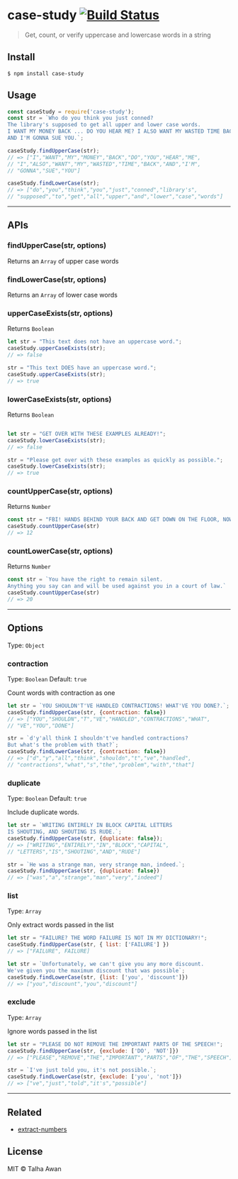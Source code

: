 # case-study [![Build Status](https://travis-ci.com/TalhaAwan/case-study.svg?branch=master)](https://travis-ci.com/TalhaAwan/case-study)

> Get, count, or verify uppercase and lowercase words in a string


## Install

```
$ npm install case-study
```

## Usage
```javascript
const caseStudy = require('case-study');
const str = `Who do you think you just conned? 
The library's supposed to get all upper and lower case words. 
I WANT MY MONEY BACK ... DO YOU HEAR ME? I ALSO WANT MY WASTED TIME BACK!!! 
AND I'M GONNA SUE YOU.`;

caseStudy.findUpperCase(str);
// => ["I","WANT","MY","MONEY","BACK","DO","YOU","HEAR","ME",
// "I","ALSO","WANT","MY","WASTED","TIME","BACK","AND","I'M",
// "GONNA","SUE","YOU"]

caseStudy.findLowerCase(str);
// => ["do","you","think","you","just","conned","library's",
// "supposed","to","get","all","upper","and","lower","case","words"]

```

___

## APIs

### findUpperCase(str, options)
Returns an `Array` of upper case words

### findLowerCase(str, options)
Returns an `Array` of lower case words

### upperCaseExists(str, options)
Returns `Boolean`
```javascript
let str = "This text does not have an uppercase word.";
caseStudy.upperCaseExists(str);
// => false

str = "This text DOES have an uppercase word.";
caseStudy.upperCaseExists(str);
// => true
```

### lowerCaseExists(str, options)
Returns `Boolean`
```javascript

let str = "GET OVER WITH THESE EXAMPLES ALREADY!";
caseStudy.lowerCaseExists(str);
// => false

str = "Please get over with these examples as quickly as possible.";
caseStudy.lowerCaseExists(str);
// => true
```

### countUpperCase(str, options)
Returns `Number`
```javascript
const str = "FBI! HANDS BEHIND YOUR BACK AND GET DOWN ON THE FLOOR, NOW!";
caseStudy.countUpperCase(str)
// => 12
```

### countLowerCase(str, options)
Returns `Number`
```javascript
const str = `You have the right to remain silent. 
Anything you say can and will be used against you in a court of law.`
caseStudy.countUpperCase(str)
// => 20
```

___

## Options

Type: `Object`

### contraction

Type: `Boolean`
Default: `true`

Count words with contraction as one

```javascript
let str = `YOU SHOULDN'T'VE HANDLED CONTRACTIONS! WHAT'VE YOU DONE?.`;
caseStudy.findUpperCase(str, {contraction: false})
// => ["YOU","SHOULDN","T","VE","HANDLED","CONTRACTIONS","WHAT",
// "VE","YOU","DONE"]

str = `d'y'all think I shouldn't've handled contractions? 
But what's the problem with that?`;
caseStudy.findLowerCase(str, {contraction: false})
// => ["d","y","all","think","shouldn","t","ve","handled",
// "contractions","what","s","the","problem","with","that"]

```

### duplicate

Type: `Boolean`
Default: `true`

Include duplicate words.

```javascript
let str = `WRITING ENTIRELY IN BLOCK CAPITAL LETTERS 
IS SHOUTING, AND SHOUTING IS RUDE.`;
caseStudy.findUpperCase(str, {duplicate: false});
// => ["WRITING","ENTIRELY","IN","BLOCK","CAPITAL",
// "LETTERS","IS","SHOUTING","AND","RUDE"]

str = `He was a strange man, very strange man, indeed.`;
caseStudy.findUpperCase(str, {duplicate: false})
// => ["was","a","strange","man","very","indeed"]

```

### list

Type: `Array`

Only extract words passed in the list

```javascript
let str = "FAILURE? THE WORD FAILURE IS NOT IN MY DICTIONARY!";
caseStudy.findUpperCase(str, { list: ['FAILURE'] })
// => ["FAILURE", FAILURE]

let str = `Unfortunately, we can't give you any more discount.
We've given you the maximum discount that was possible`;
caseStudy.findLowerCase(str, {list: ['you', 'discount']})
// => ["you","discount","you","discount"]
```


### exclude

Type: `Array`

Ignore words passed in the list

```javascript
let str = "PLEASE DO NOT REMOVE THE IMPORTANT PARTS OF THE SPEECH!";
caseStudy.findUpperCase(str, {exclude: ['DO', 'NOT']})
// => ["PLEASE","REMOVE","THE","IMPORTANT","PARTS","OF","THE","SPEECH"]

str = `I've just told you, it's not possible.`;
caseStudy.findLowerCase(str, {exclude: ['you', 'not']})
// => ["ve","just","told","it's","possible"]

```

___

## Related

- [extract-numbers](https://www.npmjs.com/package/extract-numbers)

## License

MIT © Talha Awan
